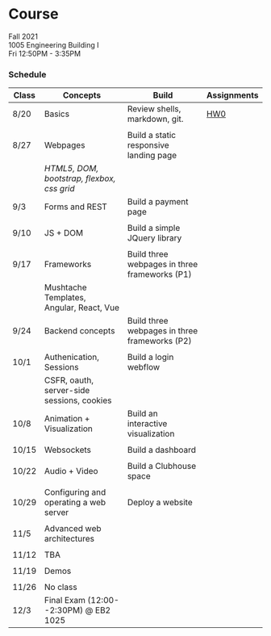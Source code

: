 # Course

Fall 2021  
1005  Engineering Building I  
Fri 12:50PM - 3:35PM  

### Schedule

|Class | Concepts   | Build     | Assignments |
| ---  | -------    |  ---      | ---         |
| 8/20 | Basics | Review shells, markdown, git. | [HW0](HWS/HW0.md)
|      |
| 8/27 | Webpages | Build a static responsive landing page
|      | _HTML5, DOM, bootstrap, flexbox, css grid_
| 9/3  | Forms and REST | Build a payment page |
|      | 
| 9/10 | JS + DOM | Build a simple JQuery library
|      | 
| 9/17 | Frameworks | Build three webpages in three frameworks (P1)
|      | Mushtache Templates, Angular, React, Vue
| 9/24 | Backend concepts | Build three webpages in three frameworks (P2)
|      | 
| 10/1 | Authenication, Sessions | Build a login webflow
|      | CSFR, oauth, server-side sessions, cookies 
| 10/8 | Animation + Visualization | Build an interactive visualization | 
|      | 
| 10/15| Websockets    | Build a dashboard |
|      |
| 10/22| Audio + Video | Build a Clubhouse space |
|      |
| 10/29| Configuring and operating a web server | Deploy a website
|      |
| 11/5 | Advanced web architectures
|      |
| 11/12| TBA
|      |
| 11/19| Demos
|      |
| 11/26| No class
| 12/3 | Final Exam (12:00--2:30PM) @ EB2 1025 | |  |
